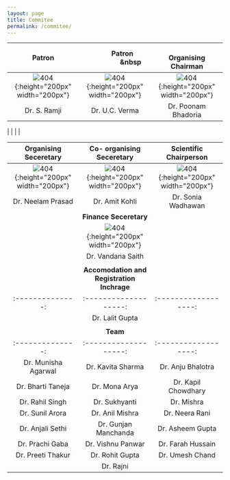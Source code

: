 ```yaml
---
layout: page
title: Commitee
permalink: /commitee/
---
```


| **Patron**        |  &nbsp;  &nbsp; &nbsp;&nbsp; &nbsp; &nbsp;  &nbsp; &nbsp; **Patron**  &nbsp; &nbsp; &nbsp;&nbsp; &nbsp; &nbsp; &nbsp; &nbsp; &nbsp; &nbsp; &nbsp;&nbsp; &nbsp; &nbsp|  &nbsp; &nbsp;&nbsp; &nbsp; &nbsp;&nbsp; &nbsp;&nbsp; &nbsp; &nbsp; **Organising Chairman**    |
| :--------------: | :-------------------: | :------------------: |
| ![404]({{site.baseurl}}/images/ramji.jpg){:height="200px" width="200px"} |    ![404]({{site.baseurl}}/images/uc.jpg){:height="200px" width="200px"}     | ![404]({{site.baseurl}}/images/poon.png){:height="200px" width="200px"} |
| Dr. S. Ramji |    Dr. U.C. Verma     | Dr. Poonam Bhadoria |  

|              |                       |                     |

| **Organising Seceretary**        |   **Co- organising Seceretary** | **Scientific Chairperson**    |
| :--------------: | :-------------------: | :------------------: |
| ![404]({{site.baseurl}}/images/N.jpg){:height="200px" width="200px"} |    ![404]({{site.baseurl}}/images/s.jpg){:height="200px" width="200px"}     | ![404]({{site.baseurl}}/images/S.jpeg){:height="200px" width="200px"} |
| Dr. Neelam Prasad |    Dr. Amit Kohli    | Dr. Sonia Wadhawan |
| |**Finance Seceretary** | |
| |![404]({{site.baseurl}}/images/V.jpeg){:height="200px" width="200px"} | |
| |Dr. Vandana Saith | |
| | | |
| |**Accomodation and Registration Inchrage** | |
| :--------------: | :-------------------: | :------------------: |
| | Dr. Lalit Gupta| |
| | | | 
| |**Team**  | |
| :--------------: | :-------------------: | :------------------: |
|Dr. Munisha Agarwal| Dr. Kavita Sharma | Dr. Anju Bhalotra |
| Dr. Bharti Taneja| Dr. Mona Arya| Dr. Kapil Chowdhary |
| Dr. Rahil Singh| Dr. Sukhyanti |Dr. Mishra |
| Dr. Sunil Arora| Dr. Anil Mishra| Dr. Neera Rani|
| Dr. Anjali Sethi| Dr. Gunjan Manchanda| Dr. Asheem Gupta |
| Dr. Prachi Gaba| Dr. Vishnu Panwar| Dr. Farah Hussain| 
|Dr. Preeti Thakur  |Dr. Rohit Gupta | Dr. Umesh Chand | 
| |Dr. Rajni  | |
